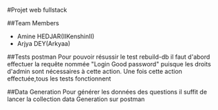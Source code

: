 #Projet web fullstack

##Team Members
- Amine HEDJAR(IIKenshinII)
- Arjya DEY(Arkyaa)

##Tests postman
Pour pouvoir résussir le test rebuild-db il faut d'abord effectuer la requête nommée "Login Good password" puisque les droits d'admin sont nécessaires à cette action.
Une fois cette action effectuée,tous les tests fonctionnent

##Data Generation
Pour générer les données des questions il suffit de lancer la collection data Generation sur postman
